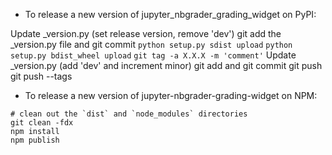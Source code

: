 - To release a new version of jupyter_nbgrader_grading_widget on PyPI:

Update _version.py (set release version, remove 'dev')
git add the _version.py file and git commit
`python setup.py sdist upload`
`python setup.py bdist_wheel upload`
`git tag -a X.X.X -m 'comment'`
Update _version.py (add 'dev' and increment minor)
git add and git commit
git push
git push --tags

- To release a new version of jupyter-nbgrader-grading-widget on NPM:

```
# clean out the `dist` and `node_modules` directories
git clean -fdx
npm install
npm publish
```